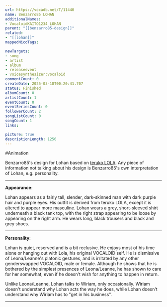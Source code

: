 ```yaml
---
url: https://vocadb.net/T/11440
name: Benzarro85 LOHAN
additionalNames: 
- VocaloidKAITO1234 LOHAN
parent: "[[benzarro85-design]]"
related:
- "[[lohan]]"
mappedNicoTags:

newTargets:
- song
- artist
- album
- releaseevent
- voicesynthesizer:vocaloid
commentCount: 0
createDate: 2025-03-18T00:20:41.707
status: Finished
albumCount: 0
artistCount: 1
eventCount: 0
eventSeriesCount: 0
followerCount: 2
songListCount: 0
songCount: 1
links: 

picture: true
descriptionLength: 1256
---
```


#Animation

Benzarro85's design for Lohan based on [teruko LOLA](https://vocadb.net/T/10085). Any piece of information not talking about his design is Benzarro85's own interpretation of Lohan, e.g. personality.
___
**Appearance**:

Lohan appears as a fairly tall, slender, dark-skinned man with dark purple hair and purple eyes. His outfit is derived from teruko LOLA, except it is altered to appear more masculine. Lohan wears a grey, short-sleeved shirt underneath a black tank top, with the right strap appearing to be loose by appearing on the right arm. He wears long, black trousers and black and grey shoes.
___
**Personality**:

Lohan is quiet, reserved and is a bit reclusive. He enjoys most of his time alone or hanging out with Lola, his original VOCALOID self. He is dismissive of Leona/Leanne's platonic gestures, and is irritated by any other genderswapped VOCALOID, male or female. Although he shows that he is bothered by the simplest presences of Leona/Leanne, he has shown to care for her somewhat, even if he doesn't wish for anything to happen in return.

Unlike Leona/Leanne, Lohan talks to Wiriam, only occasionally. Wiriam doesn't understand why Lohan acts the way he does, while Lohan doesn't understand why Wiriam has to "get in his business".

---

